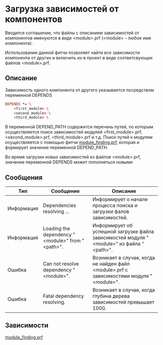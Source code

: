 # Загрузка зависимостей от компонентов

Вводится соглашение, что файлы с описанием зависимостей от компонентов именуются в виде \<module\>.prf (\<module\> - любое имя компонента).

Использование данной фитчи позволяет найти все зависимости компонента от других и включить их в проект в виде соответсвующих файлов \<module\>.prf.

## Описание

Зависимость одного компонента от другого указывается посредством переменной DEPENDS

```pro
DEPENDS *= \
    <first_module> \
    <second_module> \
    <third_module> \
```

В переменной DEPEND_PATH содержится перечень путей, по которым осуществляется поиск зависимостей модулей \<first_module\>.prf, \<second_module\>.prf, \<third_module\>.prf и т.д.
Поиск путей к модулям осуществляется с помощью фитчи [module_finding.prf](module_finding.md), которая и формирует значение переменной DEPEND_PATH.

Во время загрузки новых зависимостей из файлов \<module\>.prf, значение переменной DEPENDS может пополняться новыми

## Сообщения

| Тип | Сообщение | Описание |
|-----|------|-------|
| Информация | Dependencies resolving ... | Информирует о начале процесса поиска и загрузки фалов зависимостей. |
| Информация | Loading the dependency "\<module\>" from "\<path\>". | Информирует об успешной загрузке файла зависимостей модуля "\<module\>" из файла "\<path\>". |
| Ошибка | Can not resolve dependency "\<module\>". | Возникает в случае, когда не найден файл \<module\>.prf с зависимостями модуля "\<module\>". |
| Ошибка | Fatal dependency resolving. | Возникает в случае, когда глубина дерева зависимостей превышает 1000. |

## Зависимости

[module_finding.prf](module_finding.md)
